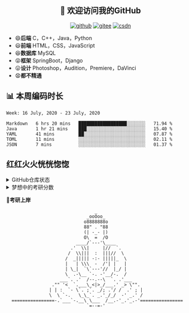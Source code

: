 <h2 align="center">👋 欢迎访问我的GitHub</h2>
<p align="center">
  <a href="https://github.com/eternidad33"><img src="https://img.shields.io/badge/GitHub-24292e" alt="github"></a>
  <a href="https://gitee.com/eternidad33"><img src="https://img.shields.io/badge/Gitee-fe7300" alt="gitee"></a>
  <a href="https://blog.csdn.net/qq_42907802"><img src="https://img.shields.io/badge/CSDN-cf000e" alt="csdn"></a>
</p>


- :smile:**后端**  C，C++，Java，Python
- :smiley:**前端** HTML，CSS，JavaScript
- :satisfied:**数据库** MySQL
- :stuck_out_tongue_closed_eyes:**框架** SpringBoot，Django
- :stuck_out_tongue:**设计** Photoshop，Audition，Premiere，DaVinci
- :anguished:**都不精通**


## 📊 本周编码时长

<!--START_SECTION:waka-->
```text
Week: 16 July, 2020 - 23 July, 2020

Markdown   6 hrs 20 mins   ██████████████████░░░░░░░   71.94 % 
Java       1 hr 21 mins    ███░░░░░░░░░░░░░░░░░░░░░░   15.40 % 
YAML       41 mins         ██░░░░░░░░░░░░░░░░░░░░░░░   07.87 % 
TOML       11 mins         ░░░░░░░░░░░░░░░░░░░░░░░░░   02.11 % 
JSON       7 mins          ░░░░░░░░░░░░░░░░░░░░░░░░░   01.37 %
```
<!--END_SECTION:waka-->



## 红红火火恍恍惚惚
<details>
<summary>GitHub仓库状态</summary>

> 动态太少，不好意思展示
 下面的GitHub 统计信息统计信息是来自于[github-readme-stats](https://github.com/anuraghazra/github-readme-stats)项目，里边有[中文文档](https://github.com/anuraghazra/github-readme-stats/blob/master/readme_cn.md)

<a href="https://github.com/eternidad33/eternidad33">
  <img align="center" src="https://github-readme-stats.anuraghazra1.vercel.app/api/top-langs/?username=eternidad33&theme=synthwave" />
</a>
<a href="https://github.com/eternidad33/eternidad33">
  <img align="center" src="https://github-readme-stats.anuraghazra1.vercel.app/api?username=eternidad33&show_icons=true&theme=synthwave" />
</a>
<br/>
<a href="https://github.com/eternidad33/eternidad33">
  <img align="center" src="https://github-readme-stats.anuraghazra1.vercel.app/api/pin/?username=eternidad33&repo=eternidad33&theme=synthwave" />
</a>    
<a href="https://github.com/eternidad33/eternidad33.github.io">
  <img align="center" src="https://github-readme-stats.anuraghazra1.vercel.app/api/pin/?username=eternidad33&repo=eternidad33.github.io&theme=synthwave" />
</a>
</details>
<details>
<summary>梦想中的考研分数</summary>

|  科目  | 分数 |
| :----: | :--: |
|  政治  | 100  |
|  英语  | 100  |
|  数学  | 150  |
| 专业课 | 150  |
|  总分  | 500  |

:alien: 哈哈，果然是在做梦
</details>


**:pray:考研上岸**

```
                                 _                                  
                              _ooOoo_                               
                             o8888888o                              
                             88" . "88                              
                             (| -_- |)                              
                             O\  =  /O                              
                          ____/`---'\____                           
                        .'  \\|     |//  `.                         
                       /  \\|||  :  |||//  \                        
                      /  _||||| -:- |||||_  \                       
                      |   | \\\  -  /'| |   |                       
                      | \_|  `\`---'//  |_/ |                       
                      \  .-\__ `-. -'__/-.  /                       
                    ___`. .'  /--.--\  `. .'___                     
                 ."" '<  `.___\_<|>_/___.' _> \"".                  
                | | :  `- \`. ;`. _/; .'/ /  .' ; |           
                \  \ `-.   \_\_`. _.'_/_/  -' _.' /                 
  ================-.`___`-.__\ \___  /__.-'_.'_.-'================  
                              `=--=-'                            
```
